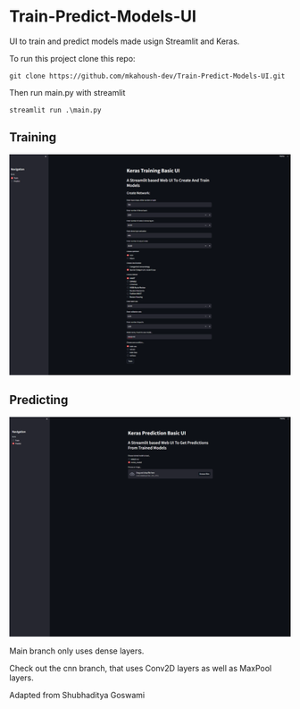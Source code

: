 # Train-Predict-Models-UI
UI to train and predict models made usign Streamlit and Keras.

To run this project clone this repo:
```
git clone https://github.com/mkahoush-dev/Train-Predict-Models-UI.git
```

Then run main.py with streamlit

```
streamlit run .\main.py
```

## Training

![Sample UI](./images/train.png)



## Predicting

![Sample UI](./images/pedict.png)


Main branch only uses dense layers.

Check out the cnn branch, that uses Conv2D layers as well as MaxPool layers.

Adapted from Shubhaditya Goswami

